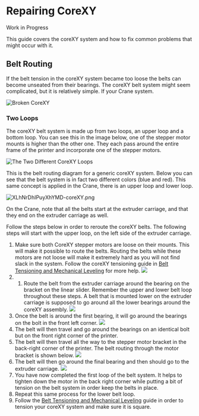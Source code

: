 # Repairing CoreXY

Work in Progress

This guide covers the coreXY system and how to fix common problems that might occur with it.

## Belt Routing

If the belt tension in the coreXY system became too loose the belts can become unseated from their bearings. The coreXY belt system might seem complicated, but it is relatively simple. If your Crane system.

![Broken CoreXY](../.gitbook/assets/du9oh3djff1wxgft-brokencorexy.jpg)

### Two Loops

The coreXY belt system is made up from two loops, an upper loop and a bottom loop. You can see this in the image below, one of the stepper motor mounts is higher than the other one. They each pass around the entire frame of the printer and incorporate one of the stepper motors.

![The Two Different CoreXY Loops](../.gitbook/assets/ucqjbgzgcby7c8vt-twoloops.jpg)

This is the belt routing diagram for a generic coreXY system. Below you can see that the belt system is in fact two different colors \(blue and red\). This same concept is applied in the Crane, there is an upper loop and lower loop.

![XLhNrDhIPuyXhYMD-coreXY.png](../.gitbook/assets/xlhnrdhipuyxhymd-corexy.png)

On the Crane, note that all the belts start at the extruder carriage, and that they end on the extruder carriage as well.

Follow the steps below in order to reroute the coreXY belts. The following steps will start with the upper loop, on the left side of the extruder carriage.

1. Make sure both CoreXY stepper motors are loose on their mounts. This will make it possible to route the belts. Routing the belts while these motors are not loose will make it extremely hard as you will not find slack in the system. Follow the coreXY tensioning guide in [Belt Tensioning and Mechanical Leveling](../maintenance-guides/belt-tensioning-and-mechanical-leveling.md#corexy-assembly) for more help.  ![](../.gitbook/assets/thatsoneloosemotor.gif) 
2. 1. Route the belt from the extruder carriage around the bearing on the bracket on the linear slider. Remember the upper and lower belt loop throughout these steps. A belt that is mounted lower on the extruder carriage is supposed to go around all the lower bearings around the coreXY assembly.  ![](../.gitbook/assets/beltaroundbearing.jpg) 
3. Once the belt is around the first bearing, it will go around the bearings on the bolt in the front left corner.  ![](../.gitbook/assets/beltthroughsecondbearing.jpg) 
4. The belt will then travel and go around the bearings on an identical bolt but on the front right corner of the printer.
5. The belt will then travel all the way to the stepper motor bracket in the back-right corner of the printer. The belt routing through the motor bracket is shown below.  ![](../.gitbook/assets/beltaroundbackrightextruderbracket.jpg) 
6. The belt will then go around the final bearing and then should go to the extruder carriage.  ![](../.gitbook/assets/finalbearingupperloop.jpg) 
7. You have now completed the first loop of  the belt system. It helps to tighten down the motor in the back right corner while putting a bit of tension on the belt system in order keep the belts in place.
8. Repeat this same process for the lower belt loop.
9. Follow the [Belt Tensioning and Mechanical Leveling](../maintenance-guides/belt-tensioning-and-mechanical-leveling.md#corexy-assembly) guide in order to tension your coreXY system and make sure it is square.

